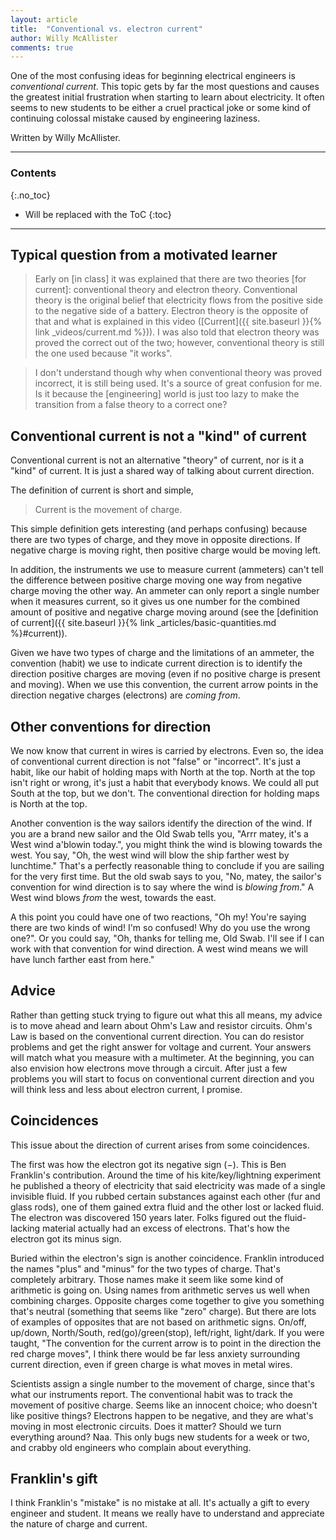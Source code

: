 ```yaml
---
layout: article
title:  "Conventional vs. electron current"
author: Willy McAllister
comments: true
---
```


One of the most confusing ideas for beginning electrical engineers is *conventional current*. This topic gets by far the most questions and causes the greatest initial frustration when starting to learn about electricity. It often seems to new students to be either a cruel practical joke or some kind of continuing colossal mistake caused by engineering laziness. 

Written by Willy McAllister.

----

### Contents
{:.no_toc}

* Will be replaced with the ToC
{:toc}

---- 

## Typical question from a motivated learner

>Early on \[in class\] it was explained that there are two theories \[for current\]: conventional theory and electron theory. Conventional theory is the original belief that electricity flows from the positive side to the negative side of a battery. Electron theory is the opposite of that and what is explained in this video ([Current]({{ site.baseurl }}{% link _videos/current.md %})). I was also told that electron theory was proved the correct out of the two; however, conventional theory is still the one used because "it works". 

>I don't understand though why when conventional theory was proved incorrect, it is still being used. It's a source of great confusion for me. Is it because the \[engineering\] world is just too lazy to make the transition from a false theory to a correct one? 

## Conventional current is not a "kind" of current

Conventional current is not an alternative "theory" of current, nor is it a "kind" of current. It is just a shared way of talking about current direction. 

The definition of current is short and simple, 

>Current is the movement of charge.

This simple definition gets interesting (and perhaps confusing) because there are two types of charge, and they move in opposite directions. If negative charge is moving right, then positive charge would be moving left. 

In addition, the instruments we use to measure current (ammeters) can't tell the difference between positive charge moving one way from negative charge moving the other way. An ammeter can only report a single number when it measures current, so it gives us one number for the combined amount of positive and negative charge moving around (see the [definition of current]({{ site.baseurl }}{% link _articles/basic-quantities.md %}#current)). 

Given we have two types of charge and the limitations of an ammeter, the convention (habit) we use to indicate current direction is to identify the direction positive charges are moving (even if no positive charge is present and moving). When we use this convention, the current arrow points in the direction negative charges (electrons) are *coming from*. 

## Other conventions for direction

We now know that current in wires is carried by electrons. Even so, the idea of conventional current direction is not "false" or "incorrect". It's just a habit, like our habit of holding maps with North at the top. North at the top isn't right or wrong, it's just a habit that everybody knows. We could all put South at the top, but we don't. The conventional direction for holding maps is North at the top.

Another convention is the way sailors identify the direction of the wind. If you are a brand new sailor and the Old Swab tells you, "Arrr matey, it's a West wind a'blowin today.", you might think the wind is blowing towards the west. You say, "Oh, the west wind will blow the ship farther west by lunchtime." That's a perfectly reasonable thing to conclude if you are sailing for the very first time. But the old swab says to you, "No, matey, the sailor's convention for wind direction is to say where the wind is *blowing from*." A West wind blows *from* the west, towards the east. 

A this point you could have one of two reactions, "Oh my! You're saying there are two kinds of wind! I'm so confused! Why do you use the wrong one?". Or you could say, "Oh, thanks for telling me, Old Swab. I'll see if I can work with that convention for wind direction. A west wind means we will have lunch farther east from here." 

## Advice

Rather than getting stuck trying to figure out what this all means, my advice is to move ahead and learn about Ohm's Law and resistor circuits. Ohm's Law is based on the conventional current direction. You can do resistor problems and get the right answer for voltage and current. Your answers will match what you measure with a multimeter. At the beginning, you can also envision how electrons move through a circuit. After just a few problems you will start to focus on conventional current direction and you will think less and less about electron current, I promise.

## Coincidences

This issue about the direction of current arises from some coincidences.

The first was how the electron got its negative sign $(-)$. This is Ben Franklin's contribution. Around the time of his kite/key/lightning experiment he published a theory of electricity that said electricity was made of a single invisible fluid. If you rubbed certain substances against each other (fur and glass rods), one of them gained extra fluid and the other lost or lacked fluid. The electron was discovered $150$ years later. Folks figured out the fluid-lacking material actually had an excess of electrons. That's how the electron got its minus sign.

Buried within the electron's sign is another coincidence. Franklin introduced the names "plus" and "minus" for the two types of charge. That's completely arbitrary. Those names make it seem like some kind of arithmetic is going on. Using names from arithmetic serves us well when combining charges. Opposite charges come together to give you something that's neutral (something that seems like "zero" charge). But there are lots of examples of opposites that are not based on arithmetic signs. On/off, up/down, North/South, red(go)/green(stop), left/right, light/dark. If you were taught, "The convention for the current arrow is to point in the direction the red charge moves", I think there would be far less anxiety surrounding current direction, even if green charge is what moves in metal wires. 

Scientists assign a single number to the movement of charge, since that's what our instruments report. The conventional habit was to track the movement of positive charge. Seems like an innocent choice; who doesn't like positive things? Electrons happen to be negative, and they are what's moving in most electronic circuits. Does it matter? Should we turn everything around? Naa. This only bugs new students for a week or two, and crabby old engineers who complain about everything.

## Franklin's gift

I think Franklin's "mistake" is no mistake at all. It's actually a gift to every engineer and student. It means we really have to understand and appreciate the nature of charge and current.    
